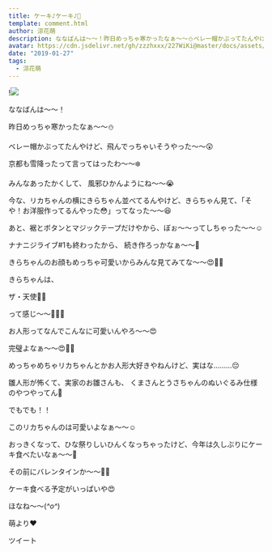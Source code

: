 ```yaml
---
title: ケーキ♪ケーキ♪🍰
template: comment.html
author: 涼花萌
description: ななばんは〜〜！昨日めっちゃ寒かったなぁ〜〜⛄️ベレー帽かぶってたんやけど、飛んでっちゃいそうやった〜〜😲京都も雪降ったって言ってはったわ〜〜❄️みんなあった...
avatar: https://cdn.jsdelivr.net/gh/zzzhxxx/227WiKi@master/docs/assets/photo/avatar/moe.jpg
date: "2019-01-27"
tags:
  - 涼花萌
---
```


!![](https://cdn.jsdelivr.net/gh/227WiKi/227WiKi-image@master/blog-image/moe-2019-01-27_1.jpg)








ななばんは〜〜！




昨日めっちゃ寒かったなぁ〜〜⛄️


ベレー帽かぶってたんやけど、飛んでっちゃいそうやった〜〜😲




京都も雪降ったって言ってはったわ〜〜❄️


みんなあったかくして、
風邪ひかんようにね〜〜😭









今な、リカちゃんの横にきらちゃん並べてるんやけど、きらちゃん見て、「そや！お洋服作ってるんやった😳」ってなった〜〜😆




あと、裾とボタンとマジックテープだけやから、ぼぉ〜〜ってしちゃった〜〜☺️






ナナニジライブ#1も終わったから、
続き作ろっかなぁ〜〜💓








きらちゃんのお顔もめっちゃ可愛いからみんな見てみてな〜〜😍💓💓






きらちゃんは、

ザ・天使👼🏼

って感じ〜〜💓💓💓








お人形ってなんでこんなに可愛いんやろ〜〜😍


完璧よなぁ〜〜😍💓💓












めっちゃめちゃリカちゃんとかお人形大好きやねんけど、実はな………😔






雛人形が怖くて、実家のお雛さんも、
くまさんとうさちゃんのぬいぐるみ仕様のやつやってん🙈







でもでも！！

このリカちゃんのは可愛いよなぁ〜〜☺️







おっきくなって、ひな祭りしいひんくなっちゃったけど、今年は久しぶりにケーキ食べたいなぁ〜〜🍰







その前にバレンタインか〜〜💝💝

ケーキ食べる予定がいっぱいや😍






ほなね〜〜(*^o^*)



萌より❤︎


ツイート



